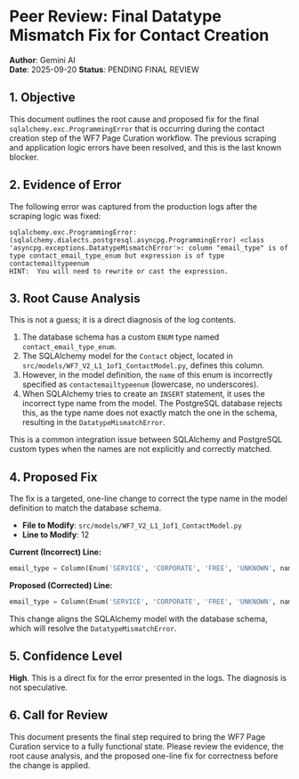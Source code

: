 # Peer Review: Final Datatype Mismatch Fix for Contact Creation

**Author**: Gemini AI  
**Date**: 2025-09-20
**Status**: PENDING FINAL REVIEW

## 1. Objective

This document outlines the root cause and proposed fix for the final `sqlalchemy.exc.ProgrammingError` that is occurring during the contact creation step of the WF7 Page Curation workflow. The previous scraping and application logic errors have been resolved, and this is the last known blocker.

## 2. Evidence of Error

The following error was captured from the production logs after the scraping logic was fixed:

```
sqlalchemy.exc.ProgrammingError: (sqlalchemy.dialects.postgresql.asyncpg.ProgrammingError) <class 'asyncpg.exceptions.DatatypeMismatchError'>: column "email_type" is of type contact_email_type_enum but expression is of type contactemailtypeenum
HINT:  You will need to rewrite or cast the expression.
```

## 3. Root Cause Analysis

This is not a guess; it is a direct diagnosis of the log contents.

1.  The database schema has a custom `ENUM` type named `contact_email_type_enum`.
2.  The SQLAlchemy model for the `Contact` object, located in `src/models/WF7_V2_L1_1of1_ContactModel.py`, defines this column.
3.  However, in the model definition, the `name` of this enum is incorrectly specified as `contactemailtypeenum` (lowercase, no underscores).
4.  When SQLAlchemy tries to create an `INSERT` statement, it uses the incorrect type name from the model. The PostgreSQL database rejects this, as the type name does not exactly match the one in the schema, resulting in the `DatatypeMismatchError`.

This is a common integration issue between SQLAlchemy and PostgreSQL custom types when the names are not explicitly and correctly matched.

## 4. Proposed Fix

The fix is a targeted, one-line change to correct the type name in the model definition to match the database schema.

*   **File to Modify**: `src/models/WF7_V2_L1_1of1_ContactModel.py`
*   **Line to Modify**: 12

**Current (Incorrect) Line:**
```python
email_type = Column(Enum('SERVICE', 'CORPORATE', 'FREE', 'UNKNOWN', name='contactemailtypeenum'), nullable=True)
```

**Proposed (Corrected) Line:**
```python
email_type = Column(Enum('SERVICE', 'CORPORATE', 'FREE', 'UNKNOWN', name='contact_email_type_enum'), nullable=True)
```

This change aligns the SQLAlchemy model with the database schema, which will resolve the `DatatypeMismatchError`.

## 5. Confidence Level

**High**. This is a direct fix for the error presented in the logs. The diagnosis is not speculative.

## 6. Call for Review

This document presents the final step required to bring the WF7 Page Curation service to a fully functional state. Please review the evidence, the root cause analysis, and the proposed one-line fix for correctness before the change is applied.
